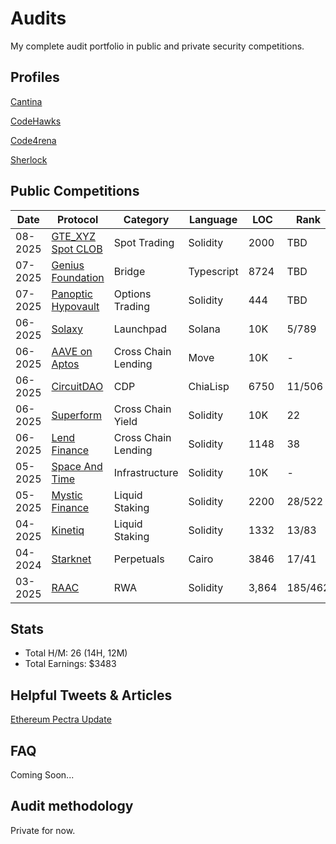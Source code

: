 # Audits
My complete audit portfolio in public and private security competitions.


## Profiles

[Cantina](https://cantina.xyz/u/dystopia)

[CodeHawks](https://profiles.cyfrin.io/u/dystopiaxyz)

[Code4rena](https://code4rena.com/@dystopia)

[Sherlock](https://audits.sherlock.xyz/watson/dystopia)


## Public Competitions

| Date | Protocol | Category | Language | LOC | Rank | Findings | $$ | Report |
| ---- | ---- | ---- | ---- | ---- | ----- | ---- | ---- | ---- |
| 08-2025 | [GTE_XYZ Spot CLOB](https://www.gte.xyz/) | Spot Trading | Solidity  | 2000 | TBD | TBD | TBD | [report](https://code4rena.com/audits/2025-07-gte-spot-clob-and-router/submissions?page=1&filter=all&search=dystopia)
| 07-2025 | [Genius Foundation](https://x.com/GeniusFDN) | Bridge | Typescript  | 8724 | TBD | 1H, 1L | TBD | [report](https://cantina.xyz/code/12acc80c-4e4c-4081-a0a3-faa92150651a/findings?created_by=dystopia&status=confirmed,duplicate)
| 07-2025 | [Panoptic Hypovault](https://panoptic.xyz/) | Options Trading | Solidity  | 444 | TBD | 🥉QA  | $126 | [report](https://code4rena.com/audits/2025-06-panoptic-hypovault/submissions/S-788)
| 06-2025 | [Solaxy](https://solaxy.io/) | Launchpad | Solana  | 10K | 5/789 | 1H, 2M | $710 | [report](https://cantina.xyz/code/50d38b86-80a0-49af-9df8-70d7d601b7d7/findings?created_by=dystopia&status=confirmed,duplicate)
| 06-2025 | [AAVE on Aptos](https://aave.com/) | Cross Chain Lending | Move  | 10K | - | 4L, 1QA | $0 | [report](https://cantina.xyz/code/ad445d42-9d39-4bcf-becb-0c6c8689b767/findings?created_by=dystopia&status=duplicate,confirmed)
| 06-2025 | [CircuitDAO](https://circuitdao.com/) | CDP | ChiaLisp  | 6750 | 11/506 | 1M | $450 | [report](https://cantina.xyz/code/7d650b99-8a40-49d1-9b65-2b060accfbb7/findings?status=duplicate,confirmed&created_by=dystopia)
| 06-2025 | [Superform](https://www.superform.xyz/) | Cross Chain Yield | Solidity  | 10K | 22 | 1H, 1M, 3L, 1QA | $215 | [report](https://cantina.xyz/code/ba62fa4e-f933-4eec-b9ac-868325f4a694/findings?created_by=dystopia&status=duplicate,confirmed)
| 06-2025 | [Lend Finance](https://www.lend.finance/) | Cross Chain Lending | Solidity  | 1148 | 38 | 6H, 1M | $57 | [report](https://audits.sherlock.xyz/contests/908/report)
| 05-2025 | [Space And Time](https://www.spaceandtime.io/) | Infrastructure | Solidity  | 10K | - | 2L, 1QA | $0 | [report](https://cantina.xyz/code/3cc30b66-1cba-4044-968f-a0817cd7bf83/findings?created_by=dystopia&status=duplicate,confirmed)
| 05-2025 | [Mystic Finance](https://mysticfinance.xyz/) | Liquid Staking | Solidity  | 2200 | 28/522 | 2H, 3M | $121 | [report](https://cantina.xyz/code/c160af78-28f8-47f7-9926-889b3864c6d8/findings?created_by=dystopia&status=duplicate)
| 04-2025 | [Kinetiq](https://kinetiq.xyz/) | Liquid Staking | Solidity  | 1332 | 13/83 | 🥇 QA | $568 | [report](https://code4rena.com/audits/2025-04-kinetiq/submissions/S-1057)
| 04-2024 |[Starknet](https://www.starknet.io/) | Perpetuals | Cairo | 3846 | 17/41 | 1H, 1M | $1270 | [report](https://code4rena.com/audits/2025-03-starknet-perpetual/submissions?page=1&filter=awardable&search=dys)
| 03-2025 | [RAAC](https://www.raac.io/) | RWA | Solidity  | 3,864 | 185/462 | 3H, 3M, 1L | $63 | [report](https://codehawks.cyfrin.io/c/2025-02-raac/results?lt=contest&page=47&sc=reward&sj=reward&t=report)


## Stats
- Total H/M: 26 (14H, 12M)
- Total Earnings: $3483 

## Helpful Tweets & Articles
[Ethereum Pectra Update](https://x.com/dystopiaxyz/status/1920392761326317992)


## FAQ
Coming Soon...


## Audit methodology

Private for now.
